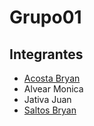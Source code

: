 # Grupo01

## Integrantes
* [Acosta Bryan](https://github.com/bxacosta)
* Alvear Monica
* Jativa Juan
* [Saltos Bryan](https://github.com/Bryan810)
